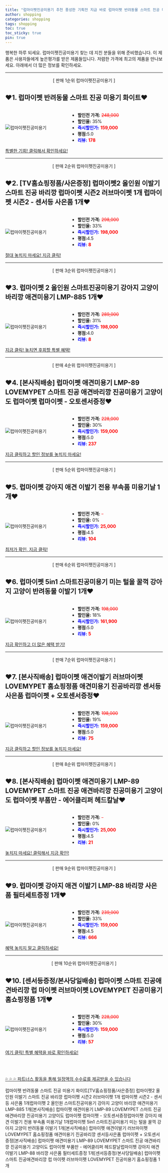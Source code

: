 ```yaml
---
title: "럽마이펫진공미용기 추천 풍성한 기획전 지금 바로 럽마이펫 반려동물 스마트 진공 미용기"
author: shopping
categories: shopping
tags: shopping
toc: true
toc_sticky: true
pin: true
---
```

행복한 하루 되세요. 럽마이펫진공미용기 찾는 데 지친 분들을 위해 준비했습니다. 이 제품은 사용자들에게 높은평가를 받은 제품들입니다. 저렴한 가격에 최고의 제품을 만나보세요. 아래에서 더 많은 정보를 확인하세요.

---
<p class="toplist" style="margin: 0 auto; display: block; width: fit-content;">[ 판매 1순위 럽마이펫진공미용기 ]</p>

<h2><strong>❤️1. 럽마이펫 반려동물 스마트 진공 미용기 화이트❤️</strong></h2>

<div style="display: flex; align-items: center;">
    <div style="flex: 0.4;">
        <img src="https://thumbnail9.coupangcdn.com/thumbnails/remote/230x230ex/image/vendor_inventory/23eb/4e103469c407af2ee07e0d4d96ea1e80b95cc3ab26d07b5ec8ce5d5e0df2.jpg" alt="럽마이펫진공미용기" style="max-width: 100%;">
    </div>
    <div style="flex: 0.6; margin-left: 10px;">
        <ul>
            <li><strong>할인전 가격:</strong> <del style="color: red;">248,000</del></li>
            <li><strong>할인율:</strong> 35%</li>
            <li><span style='color:blue'><strong>즉시할인가:</strong></span> <span style='color:red'><strong>159,000</strong></span></li>
            <li><strong>평점:</strong>5.0</li>
            <li><span style='color:blue'><strong>리뷰:</strong></span> <span style='color:red'><strong>178</strong></span></li>
        </ul>
    </div>
</div>
<div class="center">
    <a href="https://selin100587001.github.io?lptag=AF9450613&subid=githubio&pageKey=7279172932&traceid=V0-153&itemId=18580981396&vendorItemId=87899233346" class="myButton">
        특별한 기회! 클릭해서 확인하세요!
    </a>
</div>


---
<p class="toplist" style="margin: 0 auto; display: block; width: fit-content;">[ 판매 2순위 럽마이펫진공미용기 ]</p>

<h2><strong>❤️2. [TV홈쇼핑정품/사은증정] 럽마이펫2 올인원 이발기 스마트 진공 바리깡 럽마이펫 시즌2 러브마이펫 1개 럽마이펫 시즌2 - 센서등 사은품 1개❤️</strong></h2>

<div style="display: flex; align-items: center;">
    <div style="flex: 0.4;">
        <img src="https://thumbnail6.coupangcdn.com/thumbnails/remote/230x230ex/image/vendor_inventory/79fb/181888b72ad42bd6c5d4382811fc8040214b91402d4e8c88a0beb6f7535c.jpg" alt="럽마이펫진공미용기" style="max-width: 100%;">
    </div>
    <div style="flex: 0.6; margin-left: 10px;">
        <ul>
            <li><strong>할인전 가격:</strong> <del style="color: red;">298,000</del></li>
            <li><strong>할인율:</strong> 33%</li>
            <li><span style='color:blue'><strong>즉시할인가:</strong></span> <span style='color:red'><strong>198,000</strong></span></li>
            <li><strong>평점:</strong>4.5</li>
            <li><span style='color:blue'><strong>리뷰:</strong></span> <span style='color:red'><strong>8</strong></span></li>
        </ul>
    </div>
</div>
<div class="center">
    <a href="https://selin100587001.github.io?lptag=AF9450613&subid=githubio&pageKey=7989531963&traceid=V0-153&itemId=22206124183&vendorItemId=89252241543" class="myButton">
        절대 놓치지 마세요! 지금 클릭!
    </a>
</div>


---
<p class="toplist" style="margin: 0 auto; display: block; width: fit-content;">[ 판매 3순위 럽마이펫진공미용기 ]</p>

<h2><strong>❤️3. 럽마이펫 2 올인원 스마트진공미용기 강아지 고양이 바리깡 애견미용기 LMP-885 1개❤️</strong></h2>

<div style="display: flex; align-items: center;">
    <div style="flex: 0.4;">
        <img src="https://thumbnail7.coupangcdn.com/thumbnails/remote/230x230ex/image/vendor_inventory/a5a2/440f22584fc318ad3c692fe5ebee5afc9718648e521b1dc094eedd24dfc5.jpg" alt="럽마이펫진공미용기" style="max-width: 100%;">
    </div>
    <div style="flex: 0.6; margin-left: 10px;">
        <ul>
            <li><strong>할인전 가격:</strong> <del style="color: red;">289,000</del></li>
            <li><strong>할인율:</strong> 31%</li>
            <li><span style='color:blue'><strong>즉시할인가:</strong></span> <span style='color:red'><strong>198,000</strong></span></li>
            <li><strong>평점:</strong>4.0</li>
            <li><span style='color:blue'><strong>리뷰:</strong></span> <span style='color:red'><strong>8</strong></span></li>
        </ul>
    </div>
</div>
<div class="center">
    <a href="https://selin100587001.github.io?lptag=AF9450613&subid=githubio&pageKey=7972635126&traceid=V0-153&itemId=22088044905&vendorItemId=90651232174" class="myButton">
        지금 클릭! 놓치면 후회할 특별 혜택!
    </a>
</div>


---
<p class="toplist" style="margin: 0 auto; display: block; width: fit-content;">[ 판매 4순위 럽마이펫진공미용기 ]</p>

<h2><strong>❤️4. [본사직배송] 럽마이펫 애견미용기 LMP-89 LOVEMYPET 스마트 진공 애견바리깡 진공미용기 고양이도 럽마이펫 럽마이펫 - 오토센서증정❤️</strong></h2>

<div style="display: flex; align-items: center;">
    <div style="flex: 0.4;">
        <img src="https://thumbnail8.coupangcdn.com/thumbnails/remote/230x230ex/image/vendor_inventory/d92f/385e4459a16cc647b8057cfe371119afa1c082a8b93cbf74534f921fd995.jpg" alt="럽마이펫진공미용기" style="max-width: 100%;">
    </div>
    <div style="flex: 0.6; margin-left: 10px;">
        <ul>
            <li><strong>할인전 가격:</strong> <del style="color: red;">228,000</del></li>
            <li><strong>할인율:</strong> 30%</li>
            <li><span style='color:blue'><strong>즉시할인가:</strong></span> <span style='color:red'><strong>159,000</strong></span></li>
            <li><strong>평점:</strong>5.0</li>
            <li><span style='color:blue'><strong>리뷰:</strong></span> <span style='color:red'><strong>237</strong></span></li>
        </ul>
    </div>
</div>
<div class="center">
    <a href="https://selin100587001.github.io?lptag=AF9450613&subid=githubio&pageKey=7232756775&traceid=V0-153&itemId=18356989677&vendorItemId=76339399589" class="myButton">
        지금 클릭하고 할인 정보를 놓치지 마세요!
    </a>
</div>


---
<p class="toplist" style="margin: 0 auto; display: block; width: fit-content;">[ 판매 5순위 럽마이펫진공미용기 ]</p>

<h2><strong>❤️5. 럽마이펫 강아지 애견 이발기 전용 부속품 미용기날 1개❤️</strong></h2>

<div style="display: flex; align-items: center;">
    <div style="flex: 0.4;">
        <img src="https://thumbnail9.coupangcdn.com/thumbnails/remote/230x230ex/image/vendor_inventory/32fd/36eea81527bba2666ee7be0d6bc37af071404129e96772e225cbd5fd8e77.jpg" alt="럽마이펫진공미용기" style="max-width: 100%;">
    </div>
    <div style="flex: 0.6; margin-left: 10px;">
        <ul>
            <li><strong>할인전 가격:</strong> <del style="color: red;">-</del></li>
            <li><strong>할인율:</strong> 0%</li>
            <li><span style='color:blue'><strong>즉시할인가:</strong></span> <span style='color:red'><strong>25,000</strong></span></li>
            <li><strong>평점:</strong>4.5</li>
            <li><span style='color:blue'><strong>리뷰:</strong></span> <span style='color:red'><strong>104</strong></span></li>
        </ul>
    </div>
</div>
<div class="center">
    <a href="https://selin100587001.github.io?lptag=AF9450613&subid=githubio&pageKey=5733093965&traceid=V0-153&itemId=9627303458&vendorItemId=76911619332" class="myButton">
        최저가 확인, 지금 클릭!
    </a>
</div>


---
<p class="toplist" style="margin: 0 auto; display: block; width: fit-content;">[ 판매 6순위 럽마이펫진공미용기 ]</p>

<h2><strong>❤️6. 럽마이펫 5in1 스마트진공미용기 미는 털을 꿀꺽 강아지 고양이 반려동물 이발기 1개❤️</strong></h2>

<div style="display: flex; align-items: center;">
    <div style="flex: 0.4;">
        <img src="https://thumbnail8.coupangcdn.com/thumbnails/remote/230x230ex/image/vendor_inventory/a230/98017ddb854962ef221569890c3751c4919e6b674108d9f36f122b0d2fb0.jpg" alt="럽마이펫진공미용기" style="max-width: 100%;">
    </div>
    <div style="flex: 0.6; margin-left: 10px;">
        <ul>
            <li><strong>할인전 가격:</strong> <del style="color: red;">198,000</del></li>
            <li><strong>할인율:</strong> 18%</li>
            <li><span style='color:blue'><strong>즉시할인가:</strong></span> <span style='color:red'><strong>161,900</strong></span></li>
            <li><strong>평점:</strong>5.0</li>
            <li><span style='color:blue'><strong>리뷰:</strong></span> <span style='color:red'><strong>5</strong></span></li>
        </ul>
    </div>
</div>
<div class="center">
    <a href="https://selin100587001.github.io?lptag=AF9450613&subid=githubio&pageKey=6388335278&traceid=V0-153&itemId=13606391483&vendorItemId=80859439868" class="myButton">
        지금 확인하고 더 많은 혜택 받기!
    </a>
</div>


---
<p class="toplist" style="margin: 0 auto; display: block; width: fit-content;">[ 판매 7순위 럽마이펫진공미용기 ]</p>

<h2><strong>❤️7. [본사직배송] 럽마이펫 애견이발기 러브마이펫 LOVEMYPET 홈쇼핑정품 애견미용기 진공바리깡 센서등사은품 럽마이펫 + 오토센서증정❤️</strong></h2>

<div style="display: flex; align-items: center;">
    <div style="flex: 0.4;">
        <img src="https://thumbnail7.coupangcdn.com/thumbnails/remote/230x230ex/image/vendor_inventory/e401/1b0cf36a966fd7f7bef582391336c8a1dc9b883e07235ee8b87e44358395.jpg" alt="럽마이펫진공미용기" style="max-width: 100%;">
    </div>
    <div style="flex: 0.6; margin-left: 10px;">
        <ul>
            <li><strong>할인전 가격:</strong> <del style="color: red;">198,000</del></li>
            <li><strong>할인율:</strong> 19%</li>
            <li><span style='color:blue'><strong>즉시할인가:</strong></span> <span style='color:red'><strong>159,000</strong></span></li>
            <li><strong>평점:</strong>5.0</li>
            <li><span style='color:blue'><strong>리뷰:</strong></span> <span style='color:red'><strong>75</strong></span></li>
        </ul>
    </div>
</div>
<div class="center">
    <a href="https://selin100587001.github.io?lptag=AF9450613&subid=githubio&pageKey=7232755409&traceid=V0-153&itemId=18356983663&vendorItemId=78300356921" class="myButton">
        지금 클릭하고 할인 정보를 놓치지 마세요!
    </a>
</div>


---
<p class="toplist" style="margin: 0 auto; display: block; width: fit-content;">[ 판매 8순위 럽마이펫진공미용기 ]</p>

<h2><strong>❤️8. [본사직배송] 럽마이펫 애견미용기 LMP-89 LOVEMYPET 스마트 진공 애견바리깡 진공미용기 고양이도 럽마이펫 부품만 - 에어클리퍼 헤드칼날❤️</strong></h2>

<div style="display: flex; align-items: center;">
    <div style="flex: 0.4;">
        <img src="https://thumbnail8.coupangcdn.com/thumbnails/remote/230x230ex/image/vendor_inventory/d92f/385e4459a16cc647b8057cfe371119afa1c082a8b93cbf74534f921fd995.jpg" alt="럽마이펫진공미용기" style="max-width: 100%;">
    </div>
    <div style="flex: 0.6; margin-left: 10px;">
        <ul>
            <li><strong>할인전 가격:</strong> <del style="color: red;">-</del></li>
            <li><strong>할인율:</strong> 0%</li>
            <li><span style='color:blue'><strong>즉시할인가:</strong></span> <span style='color:red'><strong>25,000</strong></span></li>
            <li><strong>평점:</strong>4.5</li>
            <li><span style='color:blue'><strong>리뷰:</strong></span> <span style='color:red'><strong>21</strong></span></li>
        </ul>
    </div>
</div>
<div class="center">
    <a href="https://selin100587001.github.io?lptag=AF9450613&subid=githubio&pageKey=7276778721&traceid=V0-153&itemId=18570173013&vendorItemId=78415721142" class="myButton">
        놓치지 마세요! 클릭해서 지금 확인!
    </a>
</div>


---
<p class="toplist" style="margin: 0 auto; display: block; width: fit-content;">[ 판매 9순위 럽마이펫진공미용기 ]</p>

<h2><strong>❤️9. 럽마이펫 강아지 애견 이발기 LMP-88 바리깡 사은품 필터세트증정 1개❤️</strong></h2>

<div style="display: flex; align-items: center;">
    <div style="flex: 0.4;">
        <img src="https://thumbnail10.coupangcdn.com/thumbnails/remote/230x230ex/image/vendor_inventory/fc80/febd2ee27428766e5f03195ff512107c24a888a94b353f2a69ead0e61be5.jpg" alt="럽마이펫진공미용기" style="max-width: 100%;">
    </div>
    <div style="flex: 0.6; margin-left: 10px;">
        <ul>
            <li><strong>할인전 가격:</strong> <del style="color: red;">239,000</del></li>
            <li><strong>할인율:</strong> 33%</li>
            <li><span style='color:blue'><strong>즉시할인가:</strong></span> <span style='color:red'><strong>159,000</strong></span></li>
            <li><strong>평점:</strong>4.5</li>
            <li><span style='color:blue'><strong>리뷰:</strong></span> <span style='color:red'><strong>666</strong></span></li>
        </ul>
    </div>
</div>
<div class="center">
    <a href="https://selin100587001.github.io?lptag=AF9450613&subid=githubio&pageKey=5351867474&traceid=V0-153&itemId=7875201217&vendorItemId=74750989754" class="myButton">
        혜택 놓치지 말고 클릭하세요!
    </a>
</div>


---
<p class="toplist" style="margin: 0 auto; display: block; width: fit-content;">[ 판매 10순위 럽마이펫진공미용기 ]</p>

<h2><strong>❤️10. [센서등증정/본사당일배송] 럽마이펫 스마트 진공애견바리깡 럽 마이펫 러브마이펫 LOVEMYPET 진공미용기 홈쇼핑정품 1개❤️</strong></h2>

<div style="display: flex; align-items: center;">
    <div style="flex: 0.4;">
        <img src="https://thumbnail7.coupangcdn.com/thumbnails/remote/230x230ex/image/vendor_inventory/54b3/044fdc335dca3c16e504fa4976f58baf192712bb4c665f37158b4d3584f3.jpg" alt="럽마이펫진공미용기" style="max-width: 100%;">
    </div>
    <div style="flex: 0.6; margin-left: 10px;">
        <ul>
            <li><strong>할인전 가격:</strong> <del style="color: red;">228,000</del></li>
            <li><strong>할인율:</strong> 30%</li>
            <li><span style='color:blue'><strong>즉시할인가:</strong></span> <span style='color:red'><strong>159,000</strong></span></li>
            <li><strong>평점:</strong>5.0</li>
            <li><span style='color:blue'><strong>리뷰:</strong></span> <span style='color:red'><strong>57</strong></span></li>
        </ul>
    </div>
</div>
<div class="center">
    <a href="https://selin100587001.github.io?lptag=AF9450613&subid=githubio&pageKey=6235486735&traceid=V0-153&itemId=12555263499&vendorItemId=74774418836" class="myButton">
        여기 클릭! 특별 혜택을 바로 확인하세요!
    </a>
</div>

<br><br><br>[💦 💦 💦 파트너스 활동을 통해 일정액의 수수료를 제공받을 수 있습니다](https://link.coupang.com/a/bcpT2c)<br><br>럽마이펫 반려동물 스마트 진공 미용기 화이트[TV홈쇼핑정품/사은증정] 럽마이펫2 올인원 이발기 스마트 진공 바리깡 럽마이펫 시즌2 러브마이펫 1개 럽마이펫 시즌2 - 센서등 사은품 1개럽마이펫 2 올인원 스마트진공미용기 강아지 고양이 바리깡 애견미용기 LMP-885 1개[본사직배송] 럽마이펫 애견미용기 LMP-89 LOVEMYPET 스마트 진공 애견바리깡 진공미용기 고양이도 럽마이펫 럽마이펫 - 오토센서증정럽마이펫 강아지 애견 이발기 전용 부속품 미용기날 1개럽마이펫 5in1 스마트진공미용기 미는 털을 꿀꺽 강아지 고양이 반려동물 이발기 1개[본사직배송] 럽마이펫 애견이발기 러브마이펫 LOVEMYPET 홈쇼핑정품 애견미용기 진공바리깡 센서등사은품 럽마이펫 + 오토센서증정[본사직배송] 럽마이펫 애견미용기 LMP-89 LOVEMYPET 스마트 진공 애견바리깡 진공미용기 고양이도 럽마이펫 부품만 - 에어클리퍼 헤드칼날럽마이펫 강아지 애견 이발기 LMP-88 바리깡 사은품 필터세트증정 1개[센서등증정/본사당일배송] 럽마이펫 스마트 진공애견바리깡 럽 마이펫 러브마이펫 LOVEMYPET 진공미용기 홈쇼핑정품 1개